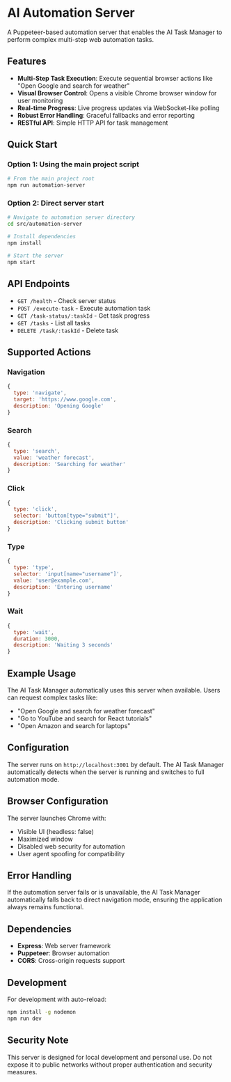 # AI Automation Server

A Puppeteer-based automation server that enables the AI Task Manager to perform complex multi-step web automation tasks.

## Features

- **Multi-Step Task Execution**: Execute sequential browser actions like "Open Google and search for weather"
- **Visual Browser Control**: Opens a visible Chrome browser window for user monitoring
- **Real-time Progress**: Live progress updates via WebSocket-like polling
- **Robust Error Handling**: Graceful fallbacks and error reporting
- **RESTful API**: Simple HTTP API for task management

## Quick Start

### Option 1: Using the main project script
```bash
# From the main project root
npm run automation-server
```

### Option 2: Direct server start
```bash
# Navigate to automation server directory
cd src/automation-server

# Install dependencies
npm install

# Start the server
npm start
```

## API Endpoints

- `GET /health` - Check server status
- `POST /execute-task` - Execute automation task
- `GET /task-status/:taskId` - Get task progress
- `GET /tasks` - List all tasks
- `DELETE /task/:taskId` - Delete task

## Supported Actions

### Navigation
```javascript
{
  type: 'navigate',
  target: 'https://www.google.com',
  description: 'Opening Google'
}
```

### Search
```javascript
{
  type: 'search',
  value: 'weather forecast',
  description: 'Searching for weather'
}
```

### Click
```javascript
{
  type: 'click',
  selector: 'button[type="submit"]',
  description: 'Clicking submit button'
}
```

### Type
```javascript
{
  type: 'type',
  selector: 'input[name="username"]',
  value: 'user@example.com',
  description: 'Entering username'
}
```

### Wait
```javascript
{
  type: 'wait',
  duration: 3000,
  description: 'Waiting 3 seconds'
}
```

## Example Usage

The AI Task Manager automatically uses this server when available. Users can request complex tasks like:

- "Open Google and search for weather forecast"
- "Go to YouTube and search for React tutorials"
- "Open Amazon and search for laptops"

## Configuration

The server runs on `http://localhost:3001` by default. The AI Task Manager automatically detects when the server is running and switches to full automation mode.

## Browser Configuration

The server launches Chrome with:
- Visible UI (headless: false)
- Maximized window
- Disabled web security for automation
- User agent spoofing for compatibility

## Error Handling

If the automation server fails or is unavailable, the AI Task Manager automatically falls back to direct navigation mode, ensuring the application always remains functional.

## Dependencies

- **Express**: Web server framework
- **Puppeteer**: Browser automation
- **CORS**: Cross-origin requests support

## Development

For development with auto-reload:
```bash
npm install -g nodemon
npm run dev
```

## Security Note

This server is designed for local development and personal use. Do not expose it to public networks without proper authentication and security measures.
